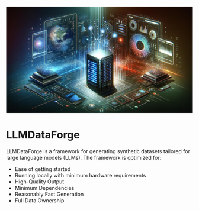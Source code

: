 ![](docs/assets/llmdataforge.png)

# LLMDataForge
LLMDataForge is a framework for generating synthetic datasets tailored for large language models (LLMs).
The framework is optimized for:
- Ease of getting started
- Running locally with minimum hardware requirements
- High-Quality Output
- Minimum Dependencies
- Reasonably Fast Generation
- Full Data Ownership
